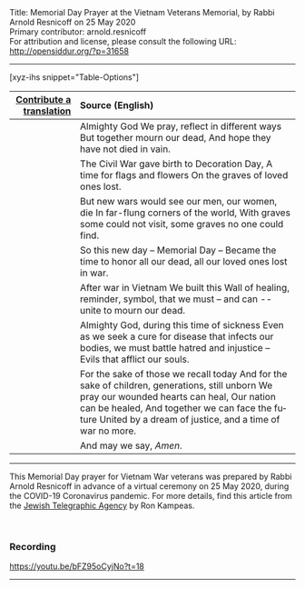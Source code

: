 <html>
<head></head>
<body>
Title: Memorial Day Prayer at the Vietnam Veterans Memorial, by Rabbi Arnold Resnicoff on 25 May 2020<br />
Primary contributor: arnold.resnicoff<br />
For attribution and license, please consult the following URL: <a href="http://opensiddur.org/?p=31658">http://opensiddur.org/?p=31658</a>
<p />
<hr />

[xyz-ihs snippet="Table-Options"]<table style="margin-left: auto; margin-right: auto;" class="draggable">
<thead><tr><th id="x" style="text-align: right;"><a href="/contributing/upload/">Contribute a translation</a></th><th style="text-align: left;">Source (English)</th></tr></thead>
<tbody>
<tr><td style="vertical-align:top;">
<div class="liturgy" lang="he">

</span></div></td>
 
<td style="vertical-align:top;">
<div class="english" lang="en">
Almighty God
We pray, reflect in different ways
But together mourn our dead,
And hope they have not died in vain.
</div></td></tr>


<tr><td style="vertical-align:top;">
<div class="liturgy" lang="he">

</span></div></td>
 
<td style="vertical-align:top;">
<div class="english" lang="en">
The Civil War gave birth to Decoration Day,
A time for flags and flowers
On the graves of loved ones lost.
</div></td></tr>


<tr><td style="vertical-align:top;">
<div class="liturgy" lang="he">

</span></div></td>
 
<td style="vertical-align:top;">
<div class="english" lang="en">
But new wars would see our men, our women, die 
In far-flung corners of the world,
 With graves some could not visit, some graves no one could find. 
</div></td></tr>


<tr><td style="vertical-align:top;">
<div class="liturgy" lang="he">

</span></div></td>
 
<td style="vertical-align:top;">
<div class="english" lang="en">
So this new day – Memorial Day –
Became the time to honor all our dead,
all our loved ones lost in war.
</div></td></tr>


<tr><td style="vertical-align:top;">
<div class="liturgy" lang="he">

</span></div></td>
 
<td style="vertical-align:top;">
<div class="english" lang="en">
After war in Vietnam 
We built this Wall of healing,
reminder, symbol, 
that we must – and can -- unite to mourn our dead.
</div></td></tr>


<tr><td style="vertical-align:top;">
<div class="liturgy" lang="he">

</span></div></td>
 
<td style="vertical-align:top;">
<div class="english" lang="en">
Almighty God, during this time of sickness 
Even as we seek a cure for disease that infects our bodies,
we must battle hatred and injustice –
Evils that afflict our souls.
</div></td></tr>


<tr><td style="vertical-align:top;">
<div class="liturgy" lang="he">

</span></div></td>
 
<td style="vertical-align:top;">
<div class="english" lang="en">
For the sake of those we recall today
And for the sake of children, generations, still unborn
We pray our wounded hearts can heal,
Our nation can be healed,
And together we can face the future 
United by a dream of justice, and a time of war no more.
</div></td></tr>


<tr><td style="vertical-align:top;">
<div class="liturgy" lang="he">

</span></div></td>
 
<td style="vertical-align:top;">
<div class="english" lang="en">
And may we say, <em>Amen</em>.
</div></td></tr>
</tbody></table>

<hr />

This Memorial Day prayer for Vietnam War veterans was prepared by Rabbi Arnold Resnicoff in advance of a virtual ceremony on 25 May 2020, during the COVID-19 Coronavirus pandemic. For more details, find this article from the <a href="https://www.jta.org/quick-reads/this-rabbi-and-vietnam-vet-helped-unveil-the-vietnam-war-memorial-in-1982-now-hes-leading-its-first-virtual-memorial-day-service">Jewish Telegraphic Agency</a> by Ron Kampeas.

&nbsp;

<h3>Recording</h3>

https://youtu.be/bFZ95oCyjNo?t=18

<hr />

&nbsp;
</body>
</html>